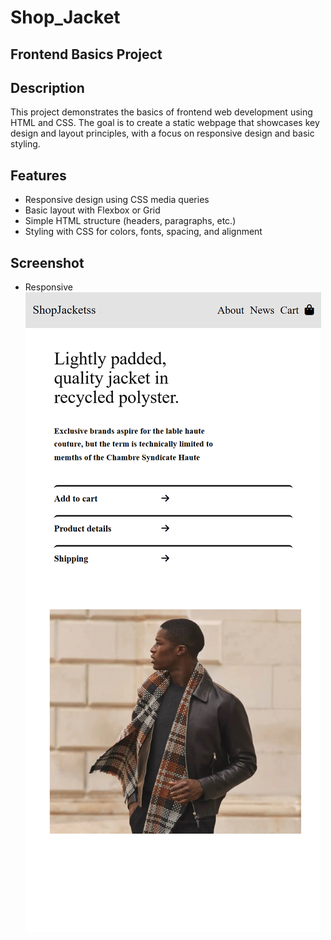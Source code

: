# Shop_Jacket
## Frontend Basics Project

## Description
This project demonstrates the basics of frontend web development using HTML and CSS. The goal is to create a static webpage that showcases key design and layout principles, with a focus on responsive design and basic styling.

## Features
- Responsive design using CSS media queries
- Basic layout with Flexbox or Grid
- Simple HTML structure (headers, paragraphs, etc.)
- Styling with CSS for colors, fonts, spacing, and alignment

## Screenshot
- Responsive
![Image Alt](https://github.com/Deepakchamola/Shop_Jacket/blob/e60105af7439db376fc24b96d6cd7a5e964e043f/Shop_Jacket-2.png)
